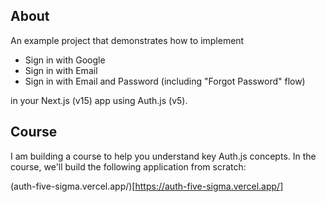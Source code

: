 ## About

An example project that demonstrates how to implement

- Sign in with Google
- Sign in with Email
- Sign in with Email and Password (including "Forgot Password" flow)

in your Next.js (v15) app using Auth.js (v5).

## Course
I am building a course to help you understand key Auth.js concepts. In the course, we'll build the following application from scratch:

(auth-five-sigma.vercel.app/)[https://auth-five-sigma.vercel.app/] 
